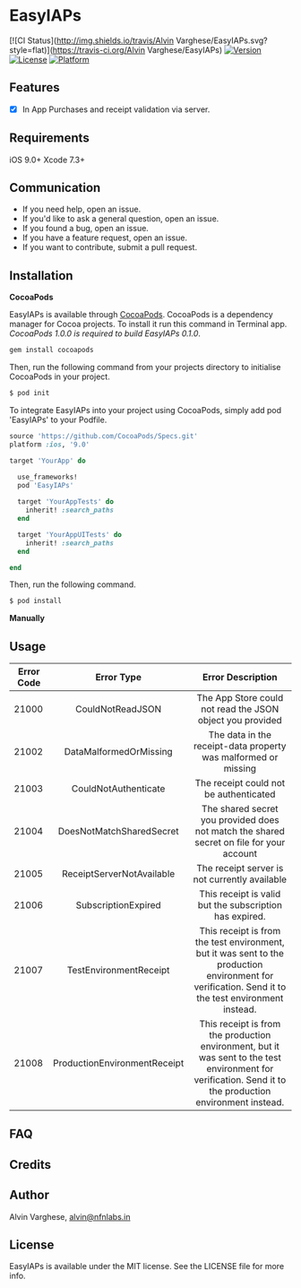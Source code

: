 # EasyIAPs

[![CI Status](http://img.shields.io/travis/Alvin Varghese/EasyIAPs.svg?style=flat)](https://travis-ci.org/Alvin Varghese/EasyIAPs)
[![Version](https://img.shields.io/cocoapods/v/EasyIAPs.svg?style=flat)](http://cocoapods.org/pods/EasyIAPs)
[![License](https://img.shields.io/cocoapods/l/EasyIAPs.svg?style=flat)](http://cocoapods.org/pods/EasyIAPs)
[![Platform](https://img.shields.io/cocoapods/p/EasyIAPs.svg?style=flat)](http://cocoapods.org/pods/EasyIAPs)

## Features

- [x] In App Purchases and receipt validation via server.


## Requirements
  iOS 9.0+ 
  Xcode 7.3+
  
## Communication

* If you need help, open an issue.
* If you'd like to ask a general question, open an issue.
* If you found a bug, open an issue.
* If you have a feature request, open an issue.
* If you want to contribute, submit a pull request.

## Installation

**CocoaPods**

EasyIAPs is available through [CocoaPods](http://cocoapods.org). CocoaPods is a dependency manager for Cocoa projects. To install it run this command in Terminal app. *CocoaPods 1.0.0 is required to build EasyIAPs 0.1.0*.

```ruby
gem install cocoapods
```
Then, run the following command from your projects directory to initialise CocoaPods in your project.

```ruby
$ pod init
```

To integrate EasyIAPs into your project using CocoaPods, simply add pod 'EasyIAPs' to your Podfile.

```ruby
source 'https://github.com/CocoaPods/Specs.git'
platform :ios, '9.0'

target 'YourApp' do

  use_frameworks!
  pod 'EasyIAPs'
  
  target 'YourAppTests' do
    inherit! :search_paths
  end

  target 'YourAppUITests' do
    inherit! :search_paths
  end

end

```

Then, run the following command.

```ruby
$ pod install
```

**Manually**

## Usage


|   Error Code    |      Error Type                 |     Error Description  |
| ----------------|:-------------------------------:| :---------------------:|
|     21000       |   CouldNotReadJSON              | The App Store could not read the JSON object you provided |
|     21002       |   DataMalformedOrMissing        | The data in the receipt-data property was malformed or missing |
|     21003       |   CouldNotAuthenticate          | The receipt could not be authenticated |
|     21004       |   DoesNotMatchSharedSecret      | The shared secret you provided does not match the shared secret on file for your account |
|     21005       |   ReceiptServerNotAvailable     | The receipt server is not currently available |
|     21006       |   SubscriptionExpired           | This receipt is valid but the subscription has expired. |
|     21007       |   TestEnvironmentReceipt        | This receipt is from the test environment, but it was sent to the production environment for verification. Send it to the test environment instead. |
|     21008       |   ProductionEnvironmentReceipt  | This receipt is from the production environment, but it was sent to the test environment for verification. Send it to the production environment instead. |


## FAQ

## Credits

## Author

Alvin Varghese, alvin@nfnlabs.in

## License

EasyIAPs is available under the MIT license. See the LICENSE file for more info.
